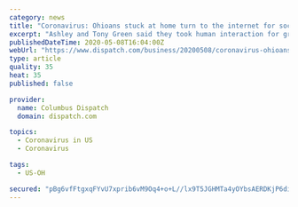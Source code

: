 ```yaml
---
category: news
title: "Coronavirus: Ohioans stuck at home turn to the internet for socializing"
excerpt: "Ashley and Tony Green said they took human interaction for granted before a coronavirus outbreak forced the closure of most nonessential businesses in Ohio and led to a statewide stay-at-home order beginning in March. Now, the married couple have a greater appreciation of social engagement. In recent weeks the couple, who live on the Far West ..."
publishedDateTime: 2020-05-08T16:04:00Z
webUrl: "https://www.dispatch.com/business/20200508/coronavirus-ohioans-stuck-at-home-turn-to-internet-for-socializing"
type: article
quality: 35
heat: 35
published: false

provider:
  name: Columbus Dispatch
  domain: dispatch.com

topics:
  - Coronavirus in US
  - Coronavirus

tags:
  - US-OH

secured: "pBg6vfFtgxqFYvU7xprib6vM9Oq4+o+L//lx9T5JGHMTa4yOYbsAERDKjP6diOQSxgncB+pOd9oATMi2E3ZTBGxvlUlvMJvusEe6GODR8fHiRLhpTEqaMAqtSLY1lhkna6cLaI7laf8OFOHijsOSgUPBBbtfeaJpJMJcUs6CCiMW9JoiE/YCTcE/OFIOa23OfQpy1BVOJ+09uETOR7u7pSbt9pMJurb7Ix1kpR6ChcVR4yfUddS5I2+fm6RIipD+1diU7C6s+d+mG9ZgBgnEYCr39F8Mo/XrcQy0XdqB3IaRmpxrXRIytc/BK2wid8MZAcTuanmPMZ1jgTDVdfPSsm2v21QbqQNyJcxmlbDHQTbWtZpIkOSQ67Hb2ijSeKf9rGNAHNpAUv+WDo91QI74cpaxQaD2kgNsdKYR0l35ApUuer3FvagmWiRcfq0kCawyiBT4hF2UqJFQKC7VKC1iqT3RyZF5VmiSRf33uUhahxk=;yWp+GdEq8LUn/G0jk0XDFg=="
---
```


